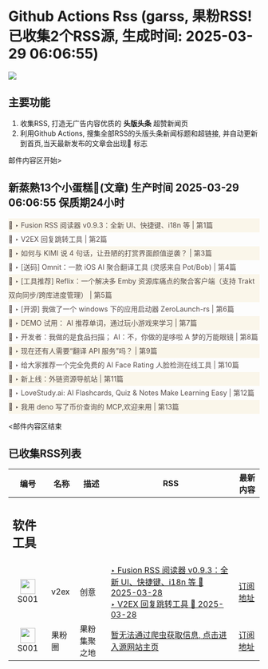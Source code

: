 # Github Actions Rss (garss, 果粉RSS! 已收集2个RSS源, 生成时间: 2025-03-29 06:06:55)

![](https://cdn.jsdelivr.net/gh/xinkeji/garss/_media/ga-rss.png)



## 主要功能
1. 收集RSS, 打造无广告内容优质的 **头版头条** 超赞新闻页
2. 利用Github Actions, 搜集全部RSS的头版头条新闻标题和超链接, 并自动更新到首页,当天最新发布的文章会出现🌈 标志

邮件内容区开始>
<h2>新蒸熟13个小蛋糕🍰(文章) 生产时间 2025-03-29 06:06:55 保质期24小时</h2>

<div style='line-height:3;background-color:#FAF6EA;' ><a href='https://www.v2ex.com/t/1121836#reply5' style="line-height:2;text-decoration:none;display:block;color:#584D49;">🌈 ‣ Fusion RSS 阅读器 v0.9.3：全新 UI、快捷键、i18n 等 | 第1篇</a></div><div style='line-height:3;' ><a href='https://www.v2ex.com/t/1121871#reply0' style="line-height:2;text-decoration:none;display:block;color:#584D49;">🌈 ‣ V2EX 回复跳转工具 | 第2篇</a></div><div style='line-height:3;background-color:#FAF6EA;' ><a href='https://www.v2ex.com/t/1121875#reply1' style="line-height:2;text-decoration:none;display:block;color:#584D49;">🌈 ‣ 如何与 KIMI 说 4 句话，让丑陋的打赏界面颜值逆袭？ | 第3篇</a></div><div style='line-height:3;' ><a href='https://www.v2ex.com/t/1121656#reply70' style="line-height:2;text-decoration:none;display:block;color:#584D49;">🌈 ‣ [送码] Omnit：一款 iOS AI 聚合翻译工具 (灵感来自 Pot/Bob) | 第4篇</a></div><div style='line-height:3;background-color:#FAF6EA;' ><a href='https://www.v2ex.com/t/1121826#reply2' style="line-height:2;text-decoration:none;display:block;color:#584D49;">🌈 ‣ [工具推荐] Reflix：一个解决多 Emby 资源库痛点的聚合客户端（支持 Trakt 双向同步/跨库进度管理） | 第5篇</a></div><div style='line-height:3;' ><a href='https://www.v2ex.com/t/1121773#reply10' style="line-height:2;text-decoration:none;display:block;color:#584D49;">🌈 ‣ [开源] 我做了一个 windows 下的应用启动器 ZeroLaunch-rs | 第6篇</a></div><div style='line-height:3;background-color:#FAF6EA;' ><a href='https://www.v2ex.com/t/1121766#reply1' style="line-height:2;text-decoration:none;display:block;color:#584D49;">🌈 ‣ DEMO 试用： AI 推荐单词，通过玩小游戏来学习 | 第7篇</a></div><div style='line-height:3;' ><a href='https://www.v2ex.com/t/1121756#reply2' style="line-height:2;text-decoration:none;display:block;color:#584D49;">🌈 ‣ 开发者：我做的是食品扫描； AI：不，你做的是哆啦 A 梦的万能眼镜 | 第8篇</a></div><div style='line-height:3;background-color:#FAF6EA;' ><a href='https://www.v2ex.com/t/1121674#reply27' style="line-height:2;text-decoration:none;display:block;color:#584D49;">🌈 ‣ 现在还有人需要“翻译 API 服务”吗？ | 第9篇</a></div><div style='line-height:3;' ><a href='https://www.v2ex.com/t/1121825#reply0' style="line-height:2;text-decoration:none;display:block;color:#584D49;">🌈 ‣ 给大家推荐一个完全免费的 AI Face Rating 人脸检测在线工具 | 第10篇</a></div><div style='line-height:3;background-color:#FAF6EA;' ><a href='https://www.v2ex.com/t/1121690#reply7' style="line-height:2;text-decoration:none;display:block;color:#584D49;">🌈 ‣ 新上线：外链资源导航站 | 第11篇</a></div><div style='line-height:3;' ><a href='https://www.v2ex.com/t/1121704#reply1' style="line-height:2;text-decoration:none;display:block;color:#584D49;">🌈 ‣ LoveStudy.ai: AI Flashcards, Quiz & Notes Make Learning Easy | 第12篇</a></div><div style='line-height:3;background-color:#FAF6EA;' ><a href='https://www.v2ex.com/t/1121660#reply4' style="line-height:2;text-decoration:none;display:block;color:#584D49;">🌈 ‣ 我用 deno 写了币价查询的 MCP,欢迎来用 | 第13篇</a></div>

<邮件内容区结束

## 已收集RSS列表

| 编号 | 名称 | 描述 | RSS | 最新内容 |
| --- | --- | --- | --- | --- |
| <h2 id="软件工具">软件工具</h2> |  |   |  |  |
| <div id="S001" style="text-align: center;"><img src="https://cdn.jsdelivr.net/gh/zhaoolee/garss/_media/favicon/S001.png" width="30px" style="width:30px;height: auto;"/><br><span>S001</span></div> | v2ex | 创意 | [‣ Fusion RSS 阅读器 v0.9.3：全新 UI、快捷键、i18n 等 🌈 2025-03-28](https://www.v2ex.com/t/1121836#reply5)<br/>[‣ V2EX 回复跳转工具 🌈 2025-03-28](https://www.v2ex.com/t/1121871#reply0) | [订阅地址](https://www.v2ex.com/feed/tab/creative.xml) |
| <div id="S001" style="text-align: center;"><img src="https://cdn.jsdelivr.net/gh/zhaoolee/garss/_media/favicon/S001.png" width="30px" style="width:30px;height: auto;"/><br><span>S001</span></div> | 果粉圈 | 果粉集聚之地 | [暂无法通过爬虫获取信息, 点击进入源网站主页](https://g0f.cn) | [订阅地址](https://g0f.cn/rss.xml) |



